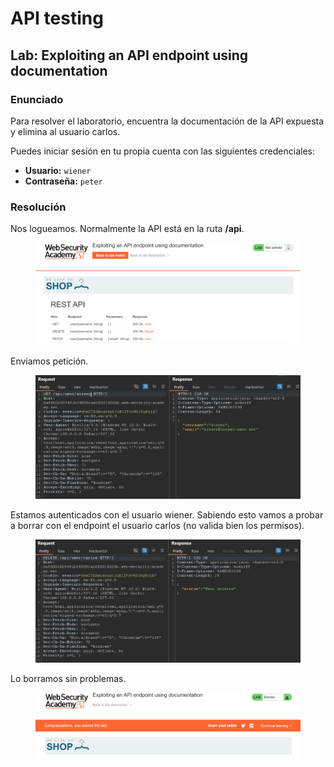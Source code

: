 # API testing

## Lab: Exploiting an API endpoint using documentation

### Enunciado

Para resolver el laboratorio, encuentra la documentación de la API expuesta y elimina al usuario carlos.

Puedes iniciar sesión en tu propia cuenta con las siguientes credenciales:

* **Usuario:** `wiener`
* **Contraseña:** `peter`

### Resolución

Nos logueamos. Normalmente la API está en la ruta **/api**.

<figure><img src="../../.gitbook/assets/image (3) (1) (1) (1) (1) (1).png" alt=""><figcaption></figcaption></figure>

Enviamos petición.

<figure><img src="../../.gitbook/assets/image (4) (1) (1) (1) (1) (1).png" alt=""><figcaption></figcaption></figure>

Estamos autenticados con el usuario wiener. Sabiendo esto vamos a probar a borrar con el endpoint el usuario carlos (no valida bien los permisos).

<figure><img src="../../.gitbook/assets/image (5) (1) (1) (1) (1) (1).png" alt=""><figcaption></figcaption></figure>

Lo borramos sin problemas.

<figure><img src="../../.gitbook/assets/image (6) (1) (1) (1).png" alt=""><figcaption></figcaption></figure>
